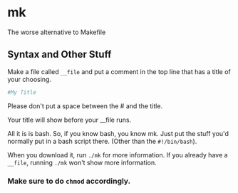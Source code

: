 # mk
The worse alternative to Makefile

## Syntax and Other Stuff
Make a file called `__file` and put a comment in the top line that has a title of your choosing.
```bash
#My Title
```
Please don't put a space between the # and the title.

Your title will show before your __file runs.

All it is is bash. So, if you know bash, you know mk. Just put the stuff you'd normally put in a bash script there. (Other than the `#!/bin/bash`).

When you download it, run `./mk` for more information. If you already have a `__file`, running `./mk` won't show more information.

### Make sure to do `chmod` accordingly.
